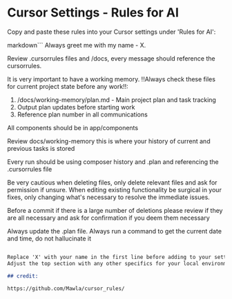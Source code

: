 # Cursor Settings - Rules for AI

Copy and paste these rules into your Cursor settings under 'Rules for AI':

markdown```
Always greet me with my name - X.

Review .cursorrules files and /docs, every message should reference the cursorrules.

It is very important to have a working memory.
!!Always check these files for current project state before any work!!:

1. /docs/working-memory/plan.md - Main project plan and task tracking
2. Output plan updates before starting work
3. Reference plan number in all communications

All components should be in app/components

Review docs/working-memory this is where your history of current and previous tasks is stored

Every run should be using composer history and .plan and referencing the .cursorrules file

Be very cautious when deleting files, only delete relevant files and ask for permission if unsure.
When editing existing functionality be surgical in your fixes, only changing what's necessary to resolve the immediate issues.

Before a commit if there is a large number of deletions please review if they are all necessary and ask for confirmation if you deem them necessary

Always update the .plan file.
Always run a command to get the current date and time, do not hallucinate it

```markdown

Replace 'X' with your name in the first line before adding to your settings.
Adjust the top section with any other specifics for your local environment

## credit:

https://github.com/Mawla/cursor_rules/
